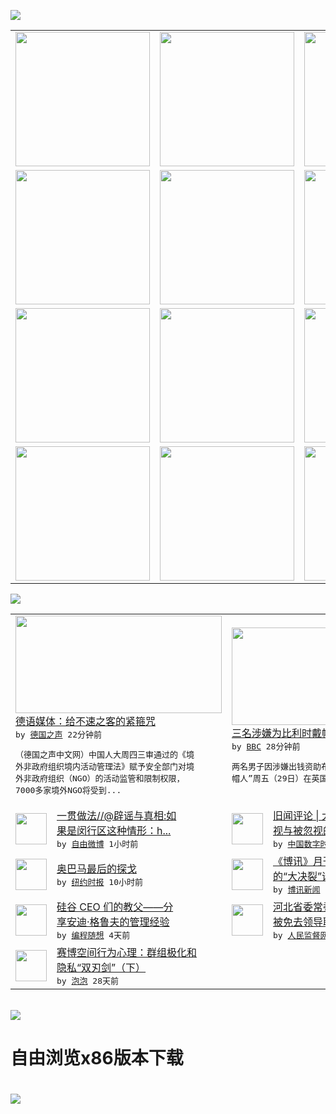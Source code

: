 

<a href="https://github.com/greatfire/z/raw/master/FreeBrowser.apk"><img src="https://raw.githubusercontent.com/greatfire/wiki/master/x/header.png" /></a><table><tr><td width="262" align="center" valign="center"><a href="https://github.com/greatfire/wiki/wiki/nyt" title="纽约时报中文网 国际纵览"><img src="https://raw.githubusercontent.com/greatfire/wiki/master/x/nyt_flag.png" width="215"/></a></td><td width="262" align="center" valign="center"><a href="https://github.com/greatfire/wiki/wiki/dw" title=""><img src="https://raw.githubusercontent.com/greatfire/wiki/master/x/dw_flag.png" width="215"/></a></td><td width="262" align="center" valign="center"><a href="https://github.com/greatfire/wiki/wiki/rmjd" title=""><img src="https://raw.githubusercontent.com/greatfire/wiki/master/x/rmjd_flag.png" width="215"/></a></td></tr><tr><td width="262" align="center" valign="center"><a href="https://github.com/paopaonetizen/website" title="泡泡 - 未经审查的互联网信息"><img src="https://raw.githubusercontent.com/greatfire/wiki/master/x/pp_flag.png" width="215"/></a></td><td width="262" align="center" valign="center"><a href="https://github.com/getlantern/mirror" title="以及自由微博和GreatFire.org官方中文论坛"><img src="https://raw.githubusercontent.com/greatfire/wiki/master/x/lantern_flag.png" width="215"/></a></td><td width="262" align="center" valign="center"><a href="https://github.com/cdtmirrors/m/" title=""><img src="https://raw.githubusercontent.com/greatfire/wiki/master/x/cdt_flag.png" width="215"/></a></td></tr><tr><td width="262" align="center" valign="center"><a href="https://github.com/program-think/blog" title="编程随想的博客"><img src="https://raw.githubusercontent.com/greatfire/wiki/master/x/pt_flag.png" width="215"/></a></td><td width="262" align="center" valign="center"><a href="https://github.com/greatfire/wiki/wiki/bbc" title=""><img src="https://raw.githubusercontent.com/greatfire/wiki/master/x/bbc_flag.png" width="215"/></a></td><td width="262" align="center" valign="center"><a href="https://github.com/freeweibo/s" title="自由微博 - 匿名和不受屏蔽的新浪微博搜索"><img src="https://raw.githubusercontent.com/greatfire/wiki/master/x/fw_flag.png" width="215"/></a></td></tr><tr><td width="262" align="center" valign="center"><a href="https://github.com/greatfire/wiki/wiki/google" title=""><img src="https://raw.githubusercontent.com/greatfire/wiki/master/x/google_flag.png" width="215"/></a></td><td width="262" align="center" valign="center"><a href="https://github.com/bxnews/boxun" title=""><img src="https://raw.githubusercontent.com/greatfire/wiki/master/x/bx_flag.png" width="215"/></a></td><td width="262" align="center" valign="center"><a href="https://github.com/greatfire/wiki/wiki/open-source" title="欢迎访问GreatFire.org开发者项目网站"><img src="https://raw.githubusercontent.com/greatfire/wiki/master/x/open-source_flag.png" width="215"/></a></td></tr></table><img src="https://raw.githubusercontent.com/greatfire/wiki/master/x/newsfeed text.png" /><table cols="4"><tr><td colspan="2" width="380"><a href="http://dw.com/p/1IfQ3?maca=chi-GK-text-greatfire-all-chinese-15625-xml-mrss"><img src="http://www.dw.com/image/0,,18557671_302,00.jpg" width="330" height="156"/></a></br><a href="http://dw.com/p/1IfQ3?maca=chi-GK-text-greatfire-all-chinese-15625-xml-mrss">德语媒体：给不速之客的紧箍咒</a></br><kbd> by <a href="http://dw.de">德国之声</a> 22分钟前 </kbd></br><pre>（德国之声中文网）中国人大周四三审通过的《境<br/>外非政府组织境内活动管理法》赋予安全部门对境<br/>外非政府组织（NGO）的活动监管和限制权限，<br/>7000多家境外NGO将受到...</pre></td><td colspan="2" width="380"><a href="http://www.bbc.com/zhongwen/simp/world/2016/04/160429_men_accused_giving_money_to_abrini"><img src="http://a.files.bbci.co.uk/worldservice/live/assets/images/2016/04/29/160429141910_terror_suspects_birmingham_144x81_juliaquezler_nocredit.jpg" width="330" height="156"/></a></br><a href="http://www.bbc.com/zhongwen/simp/world/2016/04/160429_men_accused_giving_money_to_abrini">三名涉嫌为比利时戴帽人提供资金人出庭</a></br><kbd> by <a href="http://www.bbc.co.uk/zhongwen/simp">BBC</a> 28分钟前 </kbd></br><pre>两名男子因涉嫌出钱资助布鲁塞尔恐爆袭击人“戴<br/>帽人”周五（29日）在英国出庭。</pre></td></tr><tr><td><img src="http://ww2.sinaimg.cn/large/0068ruHajw1f3dpir8uoej30ku112wlv.jpg" width="50" height="50"/></td><td width="280"><a href="https://freeweibo.com/weibo/3969711237210697">一贯做法//@辟谣与真相:如<br/>果是闵行区这种情形：h...</a></br><kbd> by <a href="https://freeweibo.com/">自由微博</a> 1小时前 </kbd></td><td><img src="http://i1.wp.com/chinadigitaltimes.net/chinese/files/2016/04/%E5%A4%A7%E8%B5%A6%E8%B4%AA%E5%AE%98.jpg?resize=450%2C566" width="50" height="50"/></td><td width="280"><a href="http://feedproxy.google.com/~r/chinadigitaltimes/IyPt/~3/IQdQpcjZi-c/">旧闻评论 | 大赦贪官：被重<br/>视与被忽视的</a></br><kbd> by <a href="http://chinadigitaltimes.net/chinese/">中国数字时代</a> 3小时前 </kbd></td></tr><tr><td><img src="http://static01.nyt.com/images/2016/03/27/opinion/sunday/27DOWD/27DOWD-articleLarge-v3.jpg" width="50" height="50"/></td><td width="280"><a href="https://d7odklm2qes9e.cloudfront.net/opinion/20160328/c28dowd/">奥巴马最后的探戈</a></br><kbd> by <a href="http://m.cn.nytimes.com/">纽约时报</a> 10小时前 </kbd></td><td><img src="http://www.boxun.com/news/images/2016/04/201604292107china1.jpg" width="50" height="50"/></td><td width="280"><a href="http://www.boxun.com/news/gb/china/2016/04/201604292107.shtml">《博讯》月刊：习近平与李克强<br/>的“大决裂”请看博讯热...</a></br><kbd> by <a href="http://www.boxun.com">博讯新闻</a> 1天前 </kbd></td></tr><tr><td><img src="https://lh3.googleusercontent.com/sMUbBGt-8JQpr_t2wogfT7BYFCdefXSgRC9jTjI2qgBafnr-rGigfkDtOFi1M1SUGdbCC2_nOXUzp-QGv5t5FtDlrsVfYlxliT6cDvuSeTcpRLJJm3QoYtY4GTgUslBVboo8MCcPzLU" width="50" height="50"/></td><td width="280"><a href="http://feedproxy.google.com/~r/programthink/~3/drmgGUT99k4/Andy-Grove-Quotes-on-Leadership.html">硅谷 CEO 们的教父——分<br/>享安迪·格鲁夫的管理经验</a></br><kbd> by <a href="http://program-think.blogspot.com">编程随想</a> 4天前 </kbd></td><td><img src="https://raw.githubusercontent.com/greatfire/wiki/master/x/rmjd_logo.png" width="50" height="50"/></td><td width="280"><a href="http://www.rmjdw.com//yongguandangan/20160424/15526.html">河北省委常委、政法委书记张越<br/>被免去领导职务 </a></br><kbd> by <a href="http://www.rmjdw.com/">人民监督网</a> 5天前 </kbd></td></tr><tr><td><img src="https://pao-pao.net/sites/pao-pao.net/files/styles/large/public/xia_pian_wen_zhong_tu_.jpg?itok=PbTXxyjR" width="50" height="50"/></td><td width="280"><a href="https://pao-pao.net/article/684">赛博空间行为心理：群组极化和<br/>隐私“双刃剑”（下）</a></br><kbd> by <a href="https://pao-pao.net">泡泡</a> 28天前 </kbd></td></table></br><a href="https://github.com/greatfire/z/raw/master/FreeBrowser.apk"><img src="https://raw.githubusercontent.com/greatfire/wiki/master/x/download app.png" /></a><h1>自由浏览x86版本下载<h1><a href="https://github.com/greatfire/z/raw/master/FreeBrowser-x86.apk"><img src="https://raw.githubusercontent.com/greatfire/images/master/fb86.qr.png" /></a>